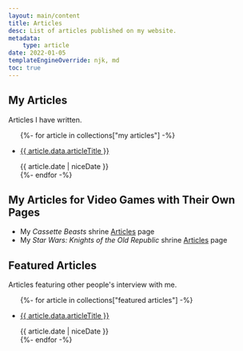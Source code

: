 ```yaml
---
layout: main/content
title: Articles
desc: List of articles published on my website.
metadata:
    type: article
date: 2022-01-05
templateEngineOverride: njk, md
toc: true
---
```


## My Articles
Articles I have written.
<ul class="content-list">
    {%- for article in collections["my articles"] -%}
        <li>
            <p><a href="{{ article.url }}">{{ article.data.articleTitle }}</a></p>
            <time>{{ article.date | niceDate }}</time>
        </li>
    {%- endfor -%}
</ul>

## My Articles for Video Games with Their Own Pages
<ul class="content-list">
    <li>My <cite>Cassette Beasts</cite> shrine <a href="/shrines/cassettebeasts/articles/">Articles</a> page</li>
    <li>My <cite>Star Wars: Knights of the Old Republic</cite> shrine <a href="/shrines/starwarskotor/articles/">Articles</a> page</li>
</ul>

## Featured Articles
Articles featuring other people's interview with me.
<ul class="content-list">
    {%- for article in collections["featured articles"] -%}
        <li>
            <p><a href="{{ article.url }}">{{ article.data.articleTitle }}</a></p>
            <time>{{ article.date | niceDate }}</time>
        </li>
    {%- endfor -%}
</ul>
